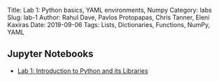 Title: Lab 1: Python basics, YAML environments, Numpy 
Category: labs
Slug: lab-1
Author: Rahul Dave, Pavlos Protopapas, Chris Tanner, Eleni Kaxiras
Date: 2019-09-06
Tags:  Lists, Dictionaries, Functions, NumPy, YAML

## Jupyter Notebooks

- [Lab 1: Introduction to Python and its Libraries]({filename}notebook/cs109a_lab1_intro.ipynb)

